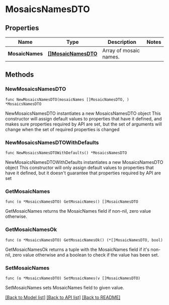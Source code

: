 # MosaicsNamesDTO

## Properties

Name | Type | Description | Notes
------------ | ------------- | ------------- | -------------
**MosaicNames** | [**[]MosaicNamesDTO**](MosaicNamesDTO.md) | Array of mosaic names. | 

## Methods

### NewMosaicsNamesDTO

`func NewMosaicsNamesDTO(mosaicNames []MosaicNamesDTO, ) *MosaicsNamesDTO`

NewMosaicsNamesDTO instantiates a new MosaicsNamesDTO object
This constructor will assign default values to properties that have it defined,
and makes sure properties required by API are set, but the set of arguments
will change when the set of required properties is changed

### NewMosaicsNamesDTOWithDefaults

`func NewMosaicsNamesDTOWithDefaults() *MosaicsNamesDTO`

NewMosaicsNamesDTOWithDefaults instantiates a new MosaicsNamesDTO object
This constructor will only assign default values to properties that have it defined,
but it doesn't guarantee that properties required by API are set

### GetMosaicNames

`func (o *MosaicsNamesDTO) GetMosaicNames() []MosaicNamesDTO`

GetMosaicNames returns the MosaicNames field if non-nil, zero value otherwise.

### GetMosaicNamesOk

`func (o *MosaicsNamesDTO) GetMosaicNamesOk() (*[]MosaicNamesDTO, bool)`

GetMosaicNamesOk returns a tuple with the MosaicNames field if it's non-nil, zero value otherwise
and a boolean to check if the value has been set.

### SetMosaicNames

`func (o *MosaicsNamesDTO) SetMosaicNames(v []MosaicNamesDTO)`

SetMosaicNames sets MosaicNames field to given value.



[[Back to Model list]](../README.md#documentation-for-models) [[Back to API list]](../README.md#documentation-for-api-endpoints) [[Back to README]](../README.md)


